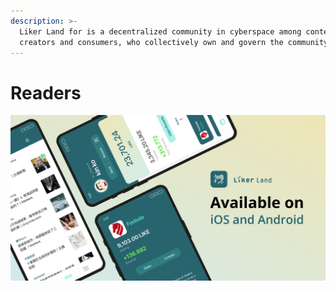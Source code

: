 ```yaml
---
description: >-
  Liker Land for is a decentralized community in cyberspace among content
  creators and consumers, who collectively own and govern the community
---
```


# Readers

![](../../.gitbook/assets/likecoin_ad72_appstore_og_ios_android.png)

